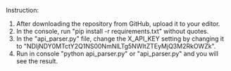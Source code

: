 Instruction:

1. After downloading the repository from GitHub, upload it to your editor.
2. In the console, run "pip install -r requirements.txt" without quotes.
3. In the "api_parser.py" file, change the X_API_KEY setting by changing it to "NDljNDY0MTctY2Q1NS00NmNlLTg5NWItZTEyMjQ3M2RkOWZk".
4. Run in console "python api_parser.py" or "api_parser.py" and you will see the result.
